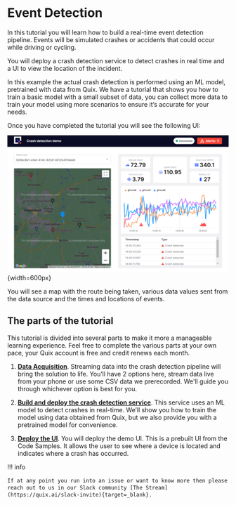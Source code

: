 # Event Detection

In this tutorial you will learn how to build a real-time event detection pipeline. Events will be simulated crashes or accidents that could occur while driving or cycling. 

You will deploy a crash detection service to detect crashes in real time and a UI to view the location of the incident.

In this example the actual crash detection is performed using an ML model, pretrained with data from Quix. We have a tutorial that shows you how to train a basic model with a small subset of data, you can collect more data to train your model using more scenarios to ensure it’s accurate for your needs.

Once you have completed the tutorial you will see the following UI:

![Event detection UI](./ui.png){width=600px}

You will see a map with the route being taken, various data values sent from the data source and the times and locations of events.

## The parts of the tutorial

This tutorial is divided into several parts to make it more a manageable learning experience. Feel free to complete the various parts at your own pace, your Quix account is free and credit renews each month.

1. [**Data Acquisition**](./data-acquisition.md). Streaming data into the crash detection pipeline will bring the solution to life. You’ll have 2 options here, stream data live from your phone or use some CSV data we prerecorded. We'll guide you through whichever option is best for you.

2. [**Build and deploy the crash detection service**](./crash-detection.md). This service uses an ML model to detect crashes in real-time. We’ll show you how to train the model using data obtained from Quix, but we also provide you with a pretrained model for convenience.

3. [**Deploy the UI**](./crash-detection-ui.md). You will deploy the demo UI. This is a prebuilt UI from the Code Samples. It allows the user to see where a device is located and indicates where a crash has occurred.

!!! info

	If at any point you run into an issue or want to know more then please reach out to us in our Slack community [The Stream](https://quix.ai/slack-invite){target=_blank}.
